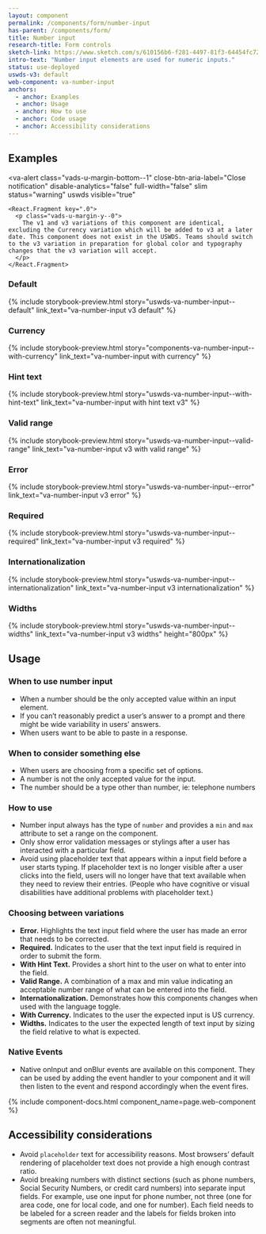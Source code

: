 ```yaml
---
layout: component
permalink: /components/form/number-input
has-parent: /components/form/
title: Number input
research-title: Form controls
sketch-link: https://www.sketch.com/s/610156b6-f281-4497-81f3-64454fc72156/p/4C89A45B-E8D8-44ED-B79A-E64F34303F03/canvas
intro-text: "Number input elements are used for numeric inputs."
status: use-deployed
uswds-v3: default
web-component: va-number-input
anchors:
  - anchor: Examples
  - anchor: Usage
  - anchor: How to use
  - anchor: Code usage
  - anchor: Accessibility considerations
---
```


## Examples

<va-alert
    class="vads-u-margin-bottom--1"
    close-btn-aria-label="Close notification"
    disable-analytics="false"
    full-width="false"
    slim
    status="warning"
    uswds
    visible="true"
  >
    <React.Fragment key=".0">
      <p class="vads-u-margin-y--0">
        The v1 and v3 variations of this component are identical, excluding the Currency variation which will be added to v3 at a later date. This component does not exist in the USWDS. Teams should switch to the v3 variation in preparation for global color and typography changes that the v3 variation will accept. 
      </p>
    </React.Fragment>
  </va-alert>

### Default

{% include storybook-preview.html story="uswds-va-number-input--default" link_text="va-number-input v3 default" %}

### Currency

{% include storybook-preview.html story="components-va-number-input--with-currency" link_text="va-number-input with currency" %}

### Hint text

{% include storybook-preview.html story="uswds-va-number-input--with-hint-text" link_text="va-number-input with hint text v3" %}

### Valid range

{% include storybook-preview.html story="uswds-va-number-input--valid-range" link_text="va-number-input v3 with valid range" %}

### Error

{% include storybook-preview.html story="uswds-va-number-input--error" link_text="va-number-input v3 error" %}

### Required

{% include storybook-preview.html story="uswds-va-number-input--required" link_text="va-number-input v3 required" %}

### Internationalization

{% include storybook-preview.html story="uswds-va-number-input--internationalization" link_text="va-number-input v3 internationalization" %}

### Widths

{% include storybook-preview.html story="uswds-va-number-input--widths" link_text="va-number-input v3 widths" height="800px" %}

## Usage

### When to use number input

- When a number should be the only accepted value within an input element.
- If you can’t reasonably predict a user’s answer to a prompt and there might be wide variability in users’ answers.
- When users want to be able to paste in a response.

### When to consider something else

- When users are choosing from a specific set of options.
- A number is not the only accepted value for the input. 
- The number should be a type other than number, ie: telephone numbers

### How to use 

- Number input always has the type of `number` and provides a `min` and `max` attribute to set a range on the component. 
- Only show error validation messages or stylings after a user has interacted with a particular field.
- Avoid using placeholder text that appears within a input field before a user starts typing. If placeholder text is no longer visible after a user clicks into the field, users will no longer have that text available when they need to review their entries. (People who have cognitive or visual disabilities have additional problems with placeholder text.)

### Choosing between variations

* **Error.** Highlights the text input field where the user has made an error that needs to be corrected.
* **Required.** Indicates to the user that the text input field is required in order to submit the form.
* **With Hint Text.** Provides a short hint to the user on what to enter into the field.
* **Valid Range.** A combination of a max and min value indicating an acceptable number range of what can be entered into the field.
* **Internationalization.** Demonstrates how this components changes when used with the language toggle.
* **With Currency.** Indicates to the user the expected input is US currency.
* **Widths.** Indicates to the user the expected length of text input by sizing the field relative to what is expected.

### Native Events

- Native onInput and onBlur events are available on this component. They can be used by adding the event handler to your component and it will then listen to the event and respond accordingly when the event fires.

{% include component-docs.html component_name=page.web-component %}

## Accessibility considerations

- Avoid `placeholder` text for accessibility reasons. Most browsers’ default rendering of placeholder text does not provide a high enough contrast ratio.
- Avoid breaking numbers with distinct sections (such as phone numbers, Social Security Numbers, or credit card numbers) into separate input fields. For example, use one input for phone number, not three (one for area code, one for local code, and one for number). Each field needs to be labeled for a screen reader and the labels for fields broken into segments are often not meaningful.
